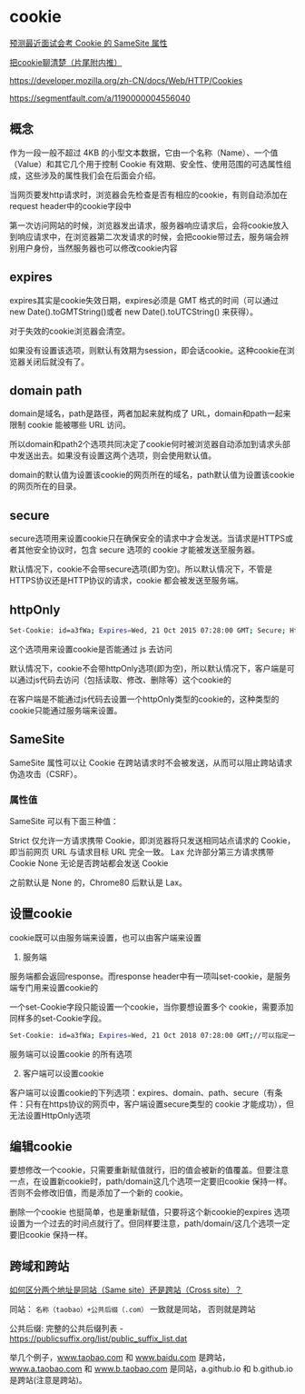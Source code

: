 
# cookie

[预测最近面试会考 Cookie 的 SameSite 属性](https://juejin.cn/post/6844904095711494151)

[把cookie聊清楚（片尾附内推）](https://juejin.cn/post/6844903501869350925)

<https://developer.mozilla.org/zh-CN/docs/Web/HTTP/Cookies>

<https://segmentfault.com/a/1190000004556040>

## 概念

作为一段一般不超过 4KB 的小型文本数据，它由一个名称（Name）、一个值（Value）和其它几个用于控制 Cookie 有效期、安全性、使用范围的可选属性组成，这些涉及的属性我们会在后面会介绍。

当网页要发http请求时，浏览器会先检查是否有相应的cookie，有则自动添加在request header中的cookie字段中

第一次访问网站的时候，浏览器发出请求，服务器响应请求后，会将cookie放入到响应请求中，在浏览器第二次发请求的时候，会把cookie带过去，服务端会辨别用户身份，当然服务器也可以修改cookie内容

## expires

expires其实是cookie失效日期，expires必须是 GMT 格式的时间（可以通过 new Date().toGMTString()或者 new Date().toUTCString() 来获得）。

对于失效的cookie浏览器会清空。

如果没有设置该选项，则默认有效期为session，即会话cookie。这种cookie在浏览器关闭后就没有了。

## domain path

domain是域名，path是路径，两者加起来就构成了 URL，domain和path一起来限制 cookie 能被哪些 URL 访问。

所以domain和path2个选项共同决定了cookie何时被浏览器自动添加到请求头部中发送出去。如果没有设置这两个选项，则会使用默认值。

domain的默认值为设置该cookie的网页所在的域名，path默认值为设置该cookie的网页所在的目录。

## secure

secure选项用来设置cookie只在确保安全的请求中才会发送。当请求是HTTPS或者其他安全协议时，包含 secure 选项的 cookie 才能被发送至服务器。

默认情况下，cookie不会带secure选项(即为空)。所以默认情况下，不管是HTTPS协议还是HTTP协议的请求，cookie 都会被发送至服务端。

## httpOnly

```sh
Set-Cookie: id=a3fWa; Expires=Wed, 21 Oct 2015 07:28:00 GMT; Secure; HttpOnly
```

这个选项用来设置cookie是否能通过 js 去访问

默认情况下，cookie不会带httpOnly选项(即为空)，所以默认情况下，客户端是可以通过js代码去访问（包括读取、修改、删除等）这个cookie的

在客户端是不能通过js代码去设置一个httpOnly类型的cookie的，这种类型的cookie只能通过服务端来设置。

## SameSite

SameSite 属性可以让 Cookie 在跨站请求时不会被发送，从而可以阻止跨站请求伪造攻击（CSRF）。

### 属性值

SameSite 可以有下面三种值：

Strict 仅允许一方请求携带 Cookie，即浏览器将只发送相同站点请求的 Cookie，即当前网页 URL 与请求目标 URL 完全一致。
Lax 允许部分第三方请求携带 Cookie
None 无论是否跨站都会发送 Cookie

之前默认是 None 的，Chrome80 后默认是 Lax。

## 设置cookie

cookie既可以由服务端来设置，也可以由客户端来设置

1. 服务端

服务端都会返回response。而response header中有一项叫set-cookie，是服务端专门用来设置cookie的

一个set-Cookie字段只能设置一个cookie，当你要想设置多个 cookie，需要添加同样多的set-Cookie字段。

```sh
Set-Cookie: id=a3fWa; Expires=Wed, 21 Oct 2018 07:28:00 GMT;//可以指定一个特定的过期时间（Expires）或有效期（Max-Age）
```

服务端可以设置cookie 的所有选项

2. 客户端可以设置cookie

客户端可以设置cookie的下列选项：expires、domain、path、secure（有条件：只有在https协议的网页中，客户端设置secure类型的 cookie 才能成功），但无法设置HttpOnly选项

## 编辑cookie

要想修改一个cookie，只需要重新赋值就行，旧的值会被新的值覆盖。但要注意一点，在设置新cookie时，path/domain这几个选项一定要旧cookie 保持一样。否则不会修改旧值，而是添加了一个新的 cookie。

删除一个cookie 也挺简单，也是重新赋值，只要将这个新cookie的expires 选项设置为一个过去的时间点就行了。但同样要注意，path/domain/这几个选项一定要旧cookie 保持一样。

## 跨域和跨站

[如何区分两个地址是同站（Same site）还是跨站（Cross site）？](https://juejin.cn/post/6844904098148384776)

同站： `名称（taobao）+公共后缀（.com）` 一致就是同站， 否则就是跨站

公共后缀:  完整的公共后缀列表 - <https://publicsuffix.org/list/public_suffix_list.dat>

举几个例子，www.taobao.com 和 www.baidu.com 是跨站，www.a.taobao.com 和 www.b.taobao.com 是同站，a.github.io 和 b.github.io 是跨站(注意是跨站)。
